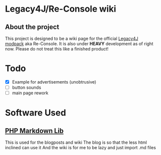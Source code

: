 # Legacy4J/Re-Console wiki
## About the project
This project is designed to be a wiki page for the official [Legacy4J modpack](https://modrinth.com/modpack/legacy-minecraft) aka Re-Console.
It is also under **HEAVY** development as of right now. Please do not treat this like a finished product!

# Todo
- [X] Example for advertisements (unobtrusive)
- [ ] button sounds
- [ ] main page rework

# Software Used
## [PHP Markdown Lib](https://michelf.ca/projects/php-markdown/)
This is used for the blogposts and wiki
The blog is so that the less html inclined can use it
And the wiki is for me to be lazy and just import .md files
